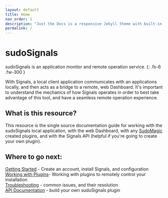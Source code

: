 ```yaml
---
layout: default
title: Home
nav_order: 1
description: "Just the Docs is a responsive Jekyll theme with built-in search that is easily customizable and hosted on GitHub Pages."
permalink: /
---
```

# sudoSignals

sudoSignals is an application monitor and remote operation service.
{: .fs-6 .fw-300 }

 With Signals, a local client application communicates with an applications locally, and then acts as a bridge to a remote, web Dashboard. It's important to understand the mechanics of how Signals operates in order to best take advantage of this tool, and have a seamless remote operation experience. 

## What is this resource?

This resource is the single source documentation guide for working with the sudoSignals local application, with the web Dashboard, with any [SudoMagic](https://www.sudomagic.com/) created plugins, and with the Signals API (helpful if you're going to create your own plugin).

## Where to go next:
[Getting Started](https://docs.sudosignals.com/docs/getting-started) - Create an account, install Signals, and configuration  
[Working with Plugins](https://docs.sudosignals.com/docs/plugins)- Working with plugins to remotely control your installation   
[Troubleshooting](https://docs.sudosignals.com/docs/troubleshooting) - common issues, and their resolution  
[API Documentation](https://docs.sudosignals.com/docs/api) - build your own sudoSignals plugin
